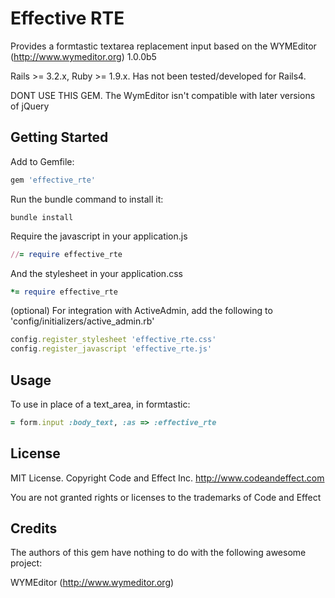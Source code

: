 # Effective RTE

Provides a formtastic textarea replacement input based on the WYMEditor (http://www.wymeditor.org) 1.0.0b5

Rails >= 3.2.x, Ruby >= 1.9.x.  Has not been tested/developed for Rails4.

DONT USE THIS GEM.  The WymEditor isn't compatible with later versions of jQuery

## Getting Started

Add to Gemfile:

```ruby
gem 'effective_rte'
```

Run the bundle command to install it:

```console
bundle install
```

Require the javascript in your application.js

```ruby
//= require effective_rte
```

And the stylesheet in your application.css

````ruby
*= require effective_rte
````

(optional) For integration with ActiveAdmin, add the following to 'config/initializers/active_admin.rb'

````ruby
config.register_stylesheet 'effective_rte.css'
config.register_javascript 'effective_rte.js'
````

## Usage

To use in place of a text_area, in formtastic:

````ruby
= form.input :body_text, :as => :effective_rte
````

## License

MIT License.  Copyright Code and Effect Inc. http://www.codeandeffect.com

You are not granted rights or licenses to the trademarks of Code and Effect

## Credits

The authors of this gem have nothing to do with the following awesome project:

WYMEditor (http://www.wymeditor.org)


